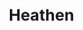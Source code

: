 ---
title: "Heathen"
slug: "heathen"
description: "Title sequence voor een niet bestaande serie/film."
type: "intern"
members:
    - name: "Lander Denys"
      direction: "Multimediaproductie"
      subdirection: "Audiovisual Design"
      disk: "3e Schijf"
thumbnail:
    url: "thumb_DenysLander_800x400.png"
    alt: ""
    height: 1
    width: 2
    text-color: "285D84"
    background-color: "285D84"
media:
    - url: "1.png"
      type: "image"
    - url: "2.png"
      type: "image"
    - url: "3.png"
      type: "image"
    - url: "4.png"
      type: "image"
    - url: "5.png"
      type: "image"
    - url: "6.png"
      type: "image"
    - url: "209717004"
      type: "vimeo"
created: 20/01/2017
order: 14
---